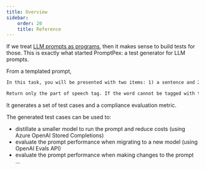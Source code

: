 ```yaml
---
title: Overview
sidebar:
    order: 20
    title: Reference
---
```


If we treat [LLM prompts as programs](/promptpex/reference/prompts-are-programs), then it makes sense to build tests for those.
This is exactly what started PromptPex: a test generator for LLM prompts.

From a templated prompt,

```md title="speech-tag.prompty" wrap
In this task, you will be presented with two items: 1) a sentence and 2) a word contained in that sentence. You have to determine the part of speech for a given word and return just the tag for the word's part of speech. ​

Return only the part of speech tag. If the word cannot be tagged with the listed tags, return Unknown. If you are unable to tag the word, return CantAnswer.
```

It generates a set of test cases and a compliance evaluation metric.

The generated test cases can be used to:

- distillate a smaller model to run the prompt and reduce costs (using Azure OpenAI Stored Completions)
- evaluate the prompt performance when migrating to a new model (using OpenAI Evals API)
- evaluate the prompt performance when making changes to the prompt
  ...
